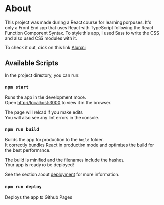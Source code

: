 # About
This project was made during a React course for learning porpuses. It's only a Front End app that uses React with TypeScript following the React Function Component Syntax. To style this app, I used Sass to write the CSS and also used CSS modules with it.

To check it out, click on this link [Aluroni](https://TiagoDorini.github.io/aluroni)

## Available Scripts

In the project directory, you can run:

### `npm start`

Runs the app in the development mode.\
Open [http://localhost:3000](http://localhost:3000) to view it in the browser.

The page will reload if you make edits.\
You will also see any lint errors in the console.

### `npm run build`

Builds the app for production to the `build` folder.\
It correctly bundles React in production mode and optimizes the build for the best performance.

The build is minified and the filenames include the hashes.\
Your app is ready to be deployed!

See the section about [deployment](https://facebook.github.io/create-react-app/docs/deployment) for more information.


### `npm run deploy`

Deploys the app to Github Pages

